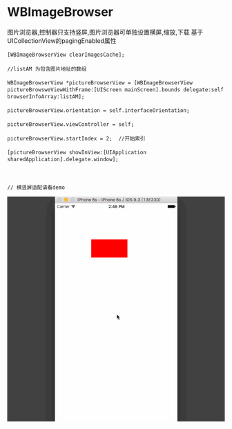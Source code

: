 # WBImageBrowser
图片浏览器,控制器只支持竖屏,图片浏览器可单独设置横屏,缩放,下载
基于UICollectionView的pagingEnabled属性

    [WBImageBrowserView clearImagesCache];
    
    //listAM 为包含图片地址的数组
    
    WBImageBrowserView *pictureBrowserView = [WBImageBrowserView pictureBrowsweViewWithFrame:[UIScreen mainScreen].bounds delegate:self browserInfoArray:listAM];
    
    pictureBrowserView.orientation = self.interfaceOrientation;
    
    pictureBrowserView.viewController = self;
    
    pictureBrowserView.startIndex = 2;  //开始索引
    
    [pictureBrowserView showInView:[UIApplication sharedApplication].delegate.window];
    
    
    
    // 横竖屏适配请看demo

![image](https://github.com/DYLAN-LWB/WBImageBrowser/blob/master/11.gif)  
